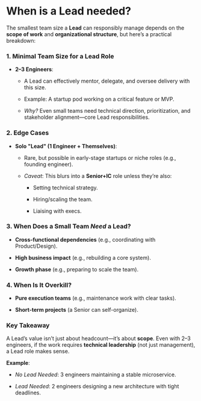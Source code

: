 When is a Lead needed?
=====================

The smallest team size a **Lead** can responsibly manage depends on the **scope of work** and **organizational structure**, but here’s a practical breakdown:

### **1\. Minimal Team Size for a Lead Role**

*   **2–3 Engineers**:
    
    *   A Lead can effectively mentor, delegate, and oversee delivery with this size.
        
    *   Example: A startup pod working on a critical feature or MVP.
        
    *   _Why?_ Even small teams need technical direction, prioritization, and stakeholder alignment—core Lead responsibilities.
        

### **2\. Edge Cases**

*   **Solo "Lead" (1 Engineer + Themselves)**:
    
    *   Rare, but possible in early-stage startups or niche roles (e.g., founding engineer).
        
    *   _Caveat_: This blurs into a **Senior+IC** role unless they’re also:
        
        *   Setting technical strategy.
            
        *   Hiring/scaling the team.
            
        *   Liaising with execs.
            

### **3\. When Does a Small Team _Need_ a Lead?**

*   **Cross-functional dependencies** (e.g., coordinating with Product/Design).
    
*   **High business impact** (e.g., rebuilding a core system).
    
*   **Growth phase** (e.g., preparing to scale the team).
    

### **4\. When Is It Overkill?**

*   **Pure execution teams** (e.g., maintenance work with clear tasks).
    
*   **Short-term projects** (a Senior can self-organize).
    

### **Key Takeaway**

A Lead’s value isn’t just about headcount—it’s about **scope**. Even with 2–3 engineers, if the work requires **technical leadership** (not just management), a Lead role makes sense.

**Example**:

*   _No Lead Needed_: 3 engineers maintaining a stable microservice.
    
*   _Lead Needed_: 2 engineers designing a new architecture with tight deadlines.

